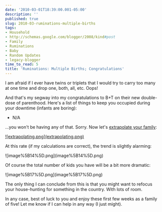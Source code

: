 ```yaml
---
date: '2010-03-01T18:39:00.001-05:00'
description: ''
published: true
slug: 2010-03-ruminations-multiple-births
tags:
- Household
- http://schemas.google.com/blogger/2008/kind#post
- Family
- Ruminations
- Baby
- Random Updates
- legacy-blogger
time_to_read: 5
title: 'Ruminations: Multiple Births; Congratulations'
---
```


<p>I am afraid if I ever have twins or triplets that I would try to carry too many at one time and drop one, both, all, etc. Oops!</p>
<p>And that's my segway into my congratulations to B+T on their new double-dose of parenthood. Here's a list of things to keep you occupied during your downtime (infants are boring):</p>  <ul>   <li>N/A </li> </ul>
<p>...you won't be having any of that. Sorry. Now let's <a href="http://xkcd.com/605/">extrapolate your family</a>:</p>
<p><a href="http://xkcd.com/605/">![extrapolating.png](extrapolating.png)</a></p>
<p>At this rate (if my calculations are correct), the trend is slightly alarming:</p> ![image%5B14%5D.png](image%5B14%5D.png) 
<p>Of course the total number of kids you have will be a bit more dramatic:</p>
<p>![image%5B17%5D.png](image%5B17%5D.png) </p>
<p>The only thing I can conclude from this is that you might want to refocus your house-hunting for something in the country. With lots of room.</p>
<p>In any case, best of luck to you and enjoy these first few weeks as a family of five! Let me know if I can help in any way (I just might).</p>